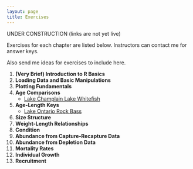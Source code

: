 ```yaml
---
layout: page
title: Exercises
---
```


UNDER CONSTRUCTION (links are not yet live)

Exercises for each chapter are listed below.  Instructors can contact me for answer keys.

Also send me ideas for exercises to include here.

1. **(Very Brief) Introduction to R Basics**
1. **Loading Data and Basic Manipulations**
1. **Plotting Fundamentals**
1. **Age Comparisons**
    * [Lake Champlain Lake Whitefish](AgeComp_LCLWhitefish.html)
1. **Age-Length Keys**
    * [Lake Ontario Rock Bass](ALK_LORockBass.html)
1. **Size Structure**
1. **Weight-Length Relationships**
1. **Condition**
1. **Abundance from Capture-Recapture Data**
1. **Abundance from Depletion Data**
1. **Mortality Rates**
1. **Individual Growth**
1. **Recruitment**
